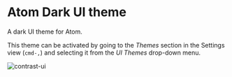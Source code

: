 # Atom Dark UI theme

A dark UI theme for Atom.

This theme can be activated by going to
the _Themes_ section in the Settings view (`cmd-,`) and selecting it from the
_UI Themes_ drop-down menu.

![contrast-ui](https://cloud.githubusercontent.com/assets/11617907/7340539/a65b3cd2-ec44-11e4-9f3d-2055fcf83af0.png)
